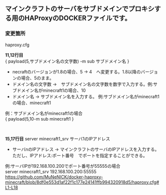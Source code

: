 ## マインクラフトのサーバをサブドメインでプロキシする用のHAProxyのDOCKERファイルです。

### 変更箇所
haproxy.cfg

**11,12行目**<br>
{ payload(5,サブドメイン名の文字数) -m sub サブドメイン名 }
* necraftのバージョンが1.8の場合、5 → 4　へ変更する。1.8以降のバージョンの場合、5のまま。
* ドメイン名の文字数 →　サブドメイン名の文字数を数字で入力する。例:サブドメイン名がminecraft1の場合、10
* ドメイン名 → サブドメイン名を入力する。 例:サブドメイン名がminecraft1の場合、minecraft1

例：サブドメイン名がminecraft1の場合<br>
{ payload(5,10-m sub minecraft1 }

<br>

**15,17行目**
server minecraft1_srv サーバ1のIPアドレス
* サーバnのIPアドレス → マインクラフトのサーバのIPアドレスを入力する。ただし、IPアドレス:ポート番号　でポートを指定することができる。

例:サーバIPが192.168.100.200でポート番号が55555の場合<br>
server minecraft1_srv 192.168.100.200:55555<br>
https://github.com/MuNeNICK/docker-haproxy-minecraft/blob/8df0e553d1af22f1c177e24141ffb994320918d5/haproxy.cfg#L1-L18
